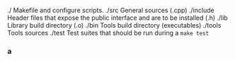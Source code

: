 ./         Makefile and configure scripts.
./src      General sources (.cpp)
./include  Header files that expose the public interface and are to be installed (.h)
./lib      Library build directory (.o)
./bin      Tools build directory (executables)
./tools    Tools sources
./test     Test suites that should be run during a `make test`

### a
